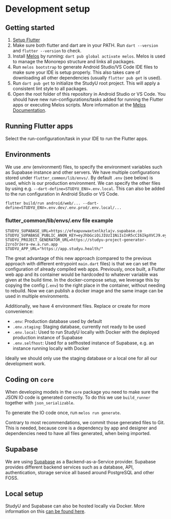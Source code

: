 # Development setup

## Getting started

1. [Setup Flutter](https://flutter.dev/docs/get-started/install)
2. Make sure both flutter and dart are in your PATH. Run `dart --version` and
`flutter --version` to check.
3. Install [Melos](https://melos.invertase.dev/) by running: `dart pub global
activate melos`. Melos is used to manage the Monorepo structure and links all
packages.
4. Run `melos bootstrap` to generate Android Studio/VS Code IDE files to make
sure your IDE is setup properly. This also takes care of downloading all other
dependencies (usually `flutter pub get` is used).
5. Run `dart pub get` to initialize the StudyU root project. This will apply a
consistent lint style to all packages.
6. Open the root folder of this repository in Android Studio or VS Code. You
should have new run-configurations/tasks added for running the Flutter apps or
executing Melos scripts. More information at the [Melos
Documentation](https://melos.invertase.dev/).

## Running Flutter apps

Select the run-configuration/task in your IDE to run the Flutter apps.

## Environments

We use .env (environment) files, to specify the environment variables such as
Supabase instance and other servers. We have multiple configurations stored
under `flutter_common/lib/envs/`. By default `.env` (see below) is used, which
is our production environment. We can specify the other files by using e.g.
`--dart-define=STUDYU_ENV=.env.local`. This can also be added to the run
configuration in Android Studio or VS Code.

```shell
flutter build/run android/web/... --dart-define=STUDYU_ENV=.env.dev/.env.prod/.env.local/...
```

### flutter_common/lib/envs/.env file example

```shell
STUDYU_SUPABASE_URL=https://efeapuvwaxtxnlkzlajv.supabase.co
STUDYU_SUPABASE_PUBLIC_ANON_KEY=eyJhbGciOiJIUzI1NiIsInR5cCI6IkpXVCJ9.eyJyb2xlIjoiYW5vbiIsImlhdCI6MTYyNTUwODMyOCwiZXhwIjoxOTQxMDg0MzI4fQ.PUirsx5Zzhj3akaStc5Djid0aAVza3ELoZ5XUTqM91A
STUDYU_PROJECT_GENERATOR_URL=https://studyu-project-generator-2zro3rzera-ew.a.run.app
STUDYU_APP_URL="https://app.studyu.health/"
```

The great advantage of this new approach (compared to the previous approach
with different entrypoint `main.dart` files) is that we can set the
configuration of already compiled web apps. Previously, once built, a Flutter
web app and its container would be hardcoded to whatever variable was given at
the build time. In the docker-compose setup, we leverage this by copying the
config (`.env`) to the right place in the container, without needing to rebuild.
Now we can publish a docker image and the same image can be used in multiple
environments.

Additionally, we have 4 environment files. Replace or create for more
convenience:

- `.env`: Production database used by default
- `.env.staging`: Staging database, currently not ready to be used
- `.env.local`: Used to run StudyU locally with Docker with the deployed
  production instance of Supabase
- `.env.selfhost`: Used for a selfhosted instance of Supabase, e.g. an instance
  running locally with Docker

Ideally we should only use the staging database or a local one for all our
development work.

## Coding on `core`

When developing models in the `core` package you need to make sure the JSON IO
code is generated correctly. To do this we use `build_runner` together with
`json_serializable`.

To generate the IO code once, run `melos run generate`.

Contrary to most recommendations, we commit those generated files to Git. This
is needed, because core is a dependency by app and designer and dependencies
need to have all files generated, when being imported.

## Supabase

We are using [Supabase](https://supabase.com/) as a Backend-as-a-Service
provider. Supabase provides different backend services such as a database, API,
authentication, storage service all based around PostgreSQL and other FOSS.

## Local setup

StudyU and Supabase can also be hosted locally via Docker. More information on
this [can be found here](docker).
